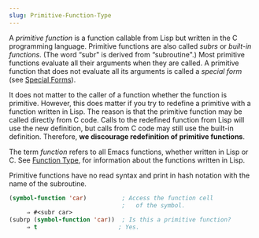```yaml
---
slug: Primitive-Function-Type
---
```


A *primitive function* is a function callable from Lisp but written in the C programming language. Primitive functions are also called *subrs* or *built-in functions*. (The word “subr" is derived from “subroutine".) Most primitive functions evaluate all their arguments when they are called. A primitive function that does not evaluate all its arguments is called a *special form* (see [Special Forms](Special-Forms)).

It does not matter to the caller of a function whether the function is primitive. However, this does matter if you try to redefine a primitive with a function written in Lisp. The reason is that the primitive function may be called directly from C code. Calls to the redefined function from Lisp will use the new definition, but calls from C code may still use the built-in definition. Therefore, **we discourage redefinition of primitive functions**.

The term *function* refers to all Emacs functions, whether written in Lisp or C. See [Function Type](Function-Type), for information about the functions written in Lisp.

Primitive functions have no read syntax and print in hash notation with the name of the subroutine.

```lisp
(symbol-function 'car)          ; Access the function cell
                                ;   of the symbol.
     ⇒ #<subr car>
(subrp (symbol-function 'car))  ; Is this a primitive function?
     ⇒ t                       ; Yes.
```
